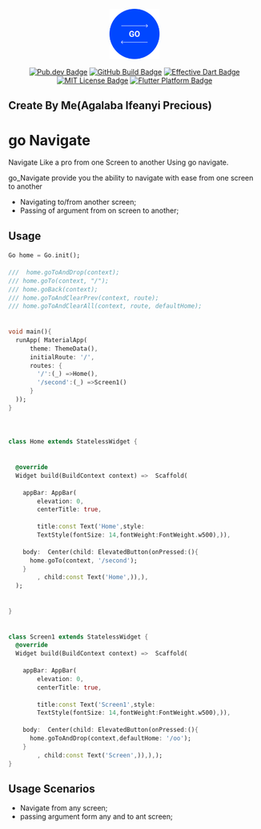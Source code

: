 <p align="center">
	<img src="https://github.com/venbrinoDev/go_navigate/blob/master/images/go.png" height="100" alt="Go Navigate" />
</p>
<p align="center">
	<a href="https://pub.dev/packages/go_navigate"><img src="https://img.shields.io/pub/v/go_navigate.svg" alt="Pub.dev Badge"></a>
	<a href="https://github.com/venbrinoDev/go_navigate/actions"><img src="https://github.com/EdsonBueno/focus_detector/workflows/build/badge.svg" alt="GitHub Build Badge"></a>
	<a href="https://github.com/tenhobi/effective_dart"><img src="https://img.shields.io/badge/style-effective_dart-40c4ff.svg" alt="Effective Dart Badge"></a>
	<a href="https://opensource.org/licenses/MIT"><img src="https://img.shields.io/badge/license-MIT-purple.svg" alt="MIT License Badge"></a>
	<a href="https://github.com/venbrinoDev/go_navigate"><img src="https://img.shields.io/badge/platform-flutter-ff69b4.svg" alt="Flutter Platform Badge"></a>
</p>

## Create By Me(Agalaba Ifeanyi Precious)

# go Navigate

Navigate Like a pro from one Screen to another Using go navigate.


go_Navigate provide  you the ability to navigate with ease from one screen to another 
- Navigating to/from another screen;
- Passing of argument from on screen to another;


## Usage

```dart
Go home = Go.init();

///  home.goToAndDrop(context);
/// home.goTo(context, "/");
/// home.goBack(context);
/// home.goToAndClearPrev(context, route);
/// home.goToAndClearAll(context, route, defaultHome);


void main(){
  runApp( MaterialApp(
      theme: ThemeData(),
      initialRoute: '/',
      routes: {
        '/':(_) =>Home(),
        '/second':(_) =>Screen1()
      }
  ));
}



class Home extends StatelessWidget {


  @override
  Widget build(BuildContext context) =>  Scaffold(

    appBar: AppBar(
        elevation: 0,
        centerTitle: true,

        title:const Text('Home',style:
        TextStyle(fontSize: 14,fontWeight:FontWeight.w500),)),

    body:  Center(child: ElevatedButton(onPressed:(){
      home.goTo(context, '/second');
    }
        , child:const Text('Home',)),),
  );


}


class Screen1 extends StatelessWidget {
  @override
  Widget build(BuildContext context) =>  Scaffold(

    appBar: AppBar(
        elevation: 0,
        centerTitle: true,

        title:const Text('Screen1',style:
        TextStyle(fontSize: 14,fontWeight:FontWeight.w500),)),

    body:  Center(child: ElevatedButton(onPressed:(){
      home.goToAndDrop(context,defaultHome: '/oo');
    }
        , child:const Text('Screen',)),),);
}
```


## Usage Scenarios
- Navigate from any screen;
- passing argument form any and to ant screen;

